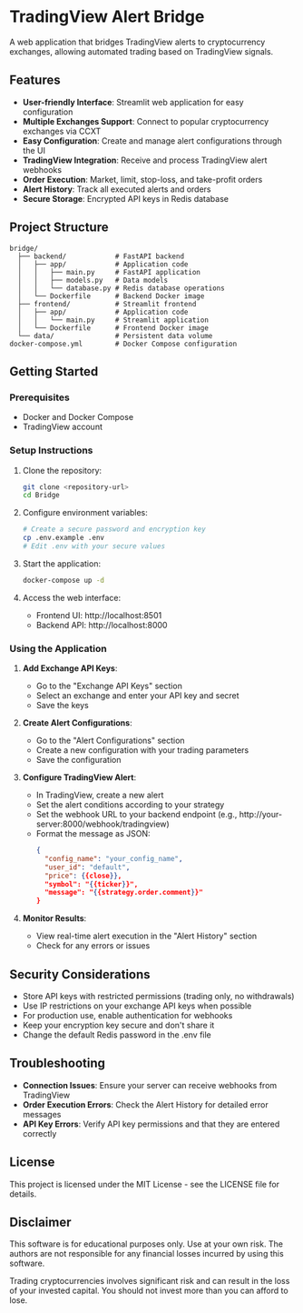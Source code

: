# TradingView Alert Bridge

A web application that bridges TradingView alerts to cryptocurrency exchanges, allowing automated trading based on TradingView signals.

## Features

- **User-friendly Interface**: Streamlit web application for easy configuration
- **Multiple Exchanges Support**: Connect to popular cryptocurrency exchanges via CCXT
- **Easy Configuration**: Create and manage alert configurations through the UI
- **TradingView Integration**: Receive and process TradingView alert webhooks
- **Order Execution**: Market, limit, stop-loss, and take-profit orders
- **Alert History**: Track all executed alerts and orders
- **Secure Storage**: Encrypted API keys in Redis database

## Project Structure

```
bridge/
  ├── backend/            # FastAPI backend
  │   ├── app/            # Application code
  │   │   ├── main.py     # FastAPI application
  │   │   ├── models.py   # Data models
  │   │   └── database.py # Redis database operations
  │   └── Dockerfile      # Backend Docker image
  ├── frontend/           # Streamlit frontend
  │   ├── app/            # Application code
  │   │   └── main.py     # Streamlit application
  │   └── Dockerfile      # Frontend Docker image
  └── data/               # Persistent data volume
docker-compose.yml        # Docker Compose configuration
```

## Getting Started

### Prerequisites

- Docker and Docker Compose
- TradingView account

### Setup Instructions

1. Clone the repository:
   ```bash
   git clone <repository-url>
   cd Bridge
   ```

2. Configure environment variables:
   ```bash
   # Create a secure password and encryption key
   cp .env.example .env
   # Edit .env with your secure values
   ```

3. Start the application:
   ```bash
   docker-compose up -d
   ```

4. Access the web interface:
   - Frontend UI: http://localhost:8501
   - Backend API: http://localhost:8000

### Using the Application

1. **Add Exchange API Keys**:
   - Go to the "Exchange API Keys" section
   - Select an exchange and enter your API key and secret
   - Save the keys

2. **Create Alert Configurations**:
   - Go to the "Alert Configurations" section
   - Create a new configuration with your trading parameters
   - Save the configuration

3. **Configure TradingView Alert**:
   - In TradingView, create a new alert
   - Set the alert conditions according to your strategy
   - Set the webhook URL to your backend endpoint (e.g., http://your-server:8000/webhook/tradingview)
   - Format the message as JSON:
     ```json
     {
       "config_name": "your_config_name",
       "user_id": "default",
       "price": {{close}},
       "symbol": "{{ticker}}",
       "message": "{{strategy.order.comment}}"
     }
     ```

4. **Monitor Results**:
   - View real-time alert execution in the "Alert History" section
   - Check for any errors or issues

## Security Considerations

- Store API keys with restricted permissions (trading only, no withdrawals)
- Use IP restrictions on your exchange API keys when possible
- For production use, enable authentication for webhooks
- Keep your encryption key secure and don't share it
- Change the default Redis password in the .env file

## Troubleshooting

- **Connection Issues**: Ensure your server can receive webhooks from TradingView
- **Order Execution Errors**: Check the Alert History for detailed error messages
- **API Key Errors**: Verify API key permissions and that they are entered correctly

## License

This project is licensed under the MIT License - see the LICENSE file for details.

## Disclaimer

This software is for educational purposes only. Use at your own risk. The authors are not responsible for any financial losses incurred by using this software.

Trading cryptocurrencies involves significant risk and can result in the loss of your invested capital. You should not invest more than you can afford to lose.